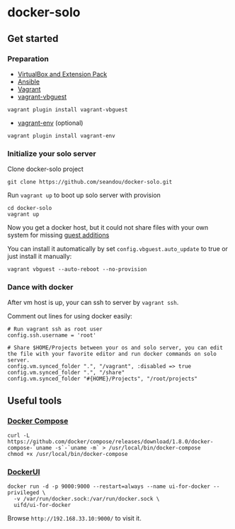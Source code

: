 # docker-solo

## Get started

### Preparation

- [VirtualBox and Extension Pack](https://www.virtualbox.org/wiki/Downloads)
- [Ansible](http://docs.ansible.com/ansible/intro_installation.html#installation)
- [Vagrant](https://www.vagrantup.com/downloads.html)
- [vagrant-vbguest](https://github.com/dotless-de/vagrant-vbguest)

```
vagrant plugin install vagrant-vbguest
```

- [vagrant-env](https://github.com/gosuri/vagrant-env) (optional)

```
vagrant plugin install vagrant-env
```

### Initialize your solo server

Clone docker-solo project

```
git clone https://github.com/seandou/docker-solo.git
```

Run `vagrant up` to boot up solo server with provision

```
cd docker-solo
vagrant up
```

Now you get a docker host, but it could not share files with your own system for missing [guest additions](https://www.virtualbox.org/manual/ch04.html)

You can install it automatically by set `config.vbguest.auto_update` to true or just install it manually:

```
vagrant vbguest --auto-reboot --no-provision
```

### Dance with docker

After vm host is up, your can ssh to server by `vagrant ssh`.

Comment out lines for using docker easily:

```
# Run vagrant ssh as root user
config.ssh.username = 'root'

# Share $HOME/Projects between your os and solo server, you can edit the file with your favorite editor and run docker commands on solo server.
config.vm.synced_folder ".", "/vagrant", :disabled => true
config.vm.synced_folder ".", "/share"
config.vm.synced_folder "#{HOME}/Projects", "/root/projects"
```

## Useful tools

### [Docker Compose](https://docs.docker.com/compose/overview/)

```
curl -L https://github.com/docker/compose/releases/download/1.8.0/docker-compose-`uname -s`-`uname -m` > /usr/local/bin/docker-compose
chmod +x /usr/local/bin/docker-compose
```

### [DockerUI](https://github.com/kevana/ui-for-docker)

```
docker run -d -p 9000:9000 --restart=always --name ui-for-docker --privileged \
  -v /var/run/docker.sock:/var/run/docker.sock \
  uifd/ui-for-docker
```

Browse `http://192.168.33.10:9000/` to visit it.
